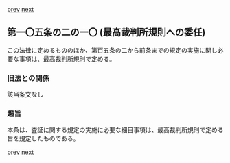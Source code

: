 [prev](/specific/markdowns/特許法/146_Mp-Ch_4-Se_2-At_105_2_9.md)
[next](/specific/markdowns/特許法/148_Mp-Ch_4-Se_2-At_105_2_11.md)
## 第一〇五条の二の一〇 (最高裁判所規則への委任)
この法律に定めるもののほか、第百五条の二から前条までの規定の実施に関し必要な事項は、最高裁判所規則で定める。

### 旧法との関係
該当条文なし

### 趣旨
本条は、査証に関する規定の実施に必要な細目事項は、最高裁判所規則で定める旨を規定したものである。

[prev](/specific/markdowns/特許法/146_Mp-Ch_4-Se_2-At_105_2_9.md)
[next](/specific/markdowns/特許法/148_Mp-Ch_4-Se_2-At_105_2_11.md)
